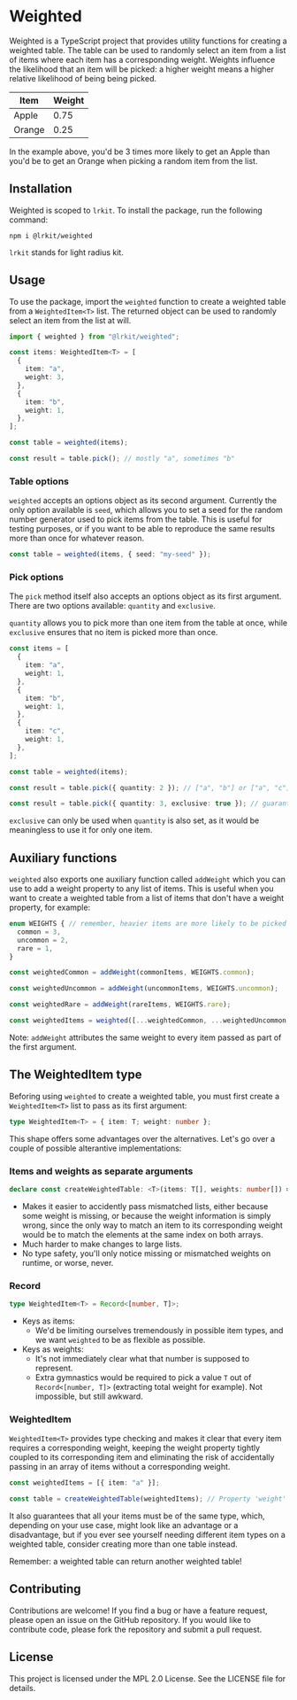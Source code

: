 # Weighted

Weighted is a TypeScript project that provides utility functions for creating a weighted table. The table can be used to randomly select an item from a list of items where each item has a corresponding weight. Weights influence the likelihood that an item will be picked: a higher weight means a higher relative likelihood of being being picked.

| Item   | Weight |
| ------ | ------ |
| Apple  | 0.75   |
| Orange | 0.25   |

In the example above, you'd be 3 times more likely to get an Apple than you'd be to get an Orange when picking a random item from the list.

## Installation

Weighted is scoped to `lrkit`. To install the package, run the following command:

```
npm i @lrkit/weighted
```

`lrkit` stands for light radius kit.

## Usage

To use the package, import the `weighted` function to create a weighted table from a `WeightedItem<T>` list. The returned object can be used to randomly select an item from the list at will.

```typescript
import { weighted } from "@lrkit/weighted";

const items: WeightedItem<T> = [
  {
    item: "a",
    weight: 3,
  },
  {
    item: "b",
    weight: 1,
  },
];

const table = weighted(items);

const result = table.pick(); // mostly "a", sometimes "b"
```

### Table options

`weighted` accepts an options object as its second argument. Currently the only option available is `seed`, which allows you to set a seed for the random number generator used to pick items from the table. This is useful for testing purposes, or if you want to be able to reproduce the same results more than once for whatever reason.

```typescript
const table = weighted(items, { seed: "my-seed" });
```

### Pick options

The `pick` method itself also accepts an options object as its first argument. There are two options available: `quantity` and `exclusive`.

`quantity` allows you to pick more than one item from the table at once, while `exclusive` ensures that no item is picked more than once.

```typescript
const items = [
  {
    item: "a",
    weight: 1,
  },
  {
    item: "b",
    weight: 1,
  },
  {
    item: "c",
    weight: 1,
  },
];

const table = weighted(items);

const result = table.pick({ quantity: 2 }); // ["a", "b"] or ["a", "c"] or ["b", "c"], but never ["a", "a"] or ["b", "b"] or ["c", "c"]

const result = table.pick({ quantity: 3, exclusive: true }); // guaranteed ["a", "b", "c"]
```

`exclusive` can only be used when `quantity` is also set, as it would be meaningless to use it for only one item.

## Auxiliary functions

`weighted` also exports one auxiliary function called `addWeight` which you can use to add a weight property to any list of items. This is useful when you want to create a weighted table from a list of items that don't have a weight property, for example:

```typescript
enum WEIGHTS { // remember, heavier items are more likely to be picked
  common = 3,
  uncommon = 2,
  rare = 1,
}

const weightedCommon = addWeight(commonItems, WEIGHTS.common);

const weightedUncommon = addWeight(uncommonItems, WEIGHTS.uncommon);

const weightedRare = addWeight(rareItems, WEIGHTS.rare);

const weightedItems = weighted([...weightedCommon, ...weightedUncommon, ...weightedRare]);
```

Note: `addWeight` attributes the same weight to every item passed as part of the first argument.

## The WeightedItem type

Beforing using `weighted` to create a weighted table, you must first create a `WeightedItem<T>` list to pass as its first argument:

```typescript
type WeightedItem<T> = { item: T; weight: number };
```

This shape offers some advantages over the alternatives. Let's go over a couple of possible alterantive implementations:

### Items and weights as separate arguments

```typescript
declare const createWeightedTable: <T>(items: T[], weights: number[]) => WeightedTable<T>;
```

- Makes it easier to accidently pass mismatched lists, either because some weight is missing, or because the weight information is simply wrong, since the only way to match an item to its corresponding weight would be to match the elements at the same index on both arrays.
- Much harder to make changes to large lists.
- No type safety, you'll only notice missing or mismatched weights on runtime, or worse, never.

### Record

```typescript
type WeightedItem<T> = Record<[number, T]>;
```

- Keys as items:
  - We'd be limiting ourselves tremendously in possible item types, and we want `weighted` to be as flexible as possible.
- Keys as weights:
  - It's not immediately clear what that number is supposed to represent.
  - Extra gymnastics would be required to pick a value `T` out of `Record<[number, T]>` (extracting total weight for example). Not impossible, but still awkward.

### WeightedItem<T>

`WeightedItem<T>` provides type checking and makes it clear that every item requires a corresponding weight, keeping the weight property tightly coupled to its corresponding item and eliminating the risk of accidentally passing in an array of items without a corresponding weight.

```typescript
const weightedItems = [{ item: "a" }];

const table = createWeightedTable(weightedItems); // Property 'weight' is missing in type '{ item: string; }' but required in type 'WeightedItem<string>'
```

It also guarantees that all your items must be of the same type, which, depending on your use case, might look like an advantage or a disadvantage, but if you ever see yourself needing different item types on a weighted table, consider creating more than one table instead.

Remember: a weighted table can return another weighted table!

## Contributing

Contributions are welcome! If you find a bug or have a feature request, please open an issue on the GitHub repository. If you would like to contribute code, please fork the repository and submit a pull request.

## License

This project is licensed under the MPL 2.0 License. See the LICENSE file for details.
